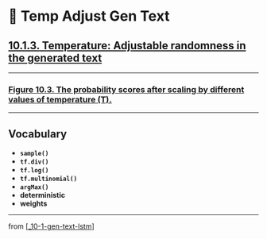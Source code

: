 # 🦋 Temp Adjust Gen Text

## [**10.1.3.** Temperature: Adjustable randomness in the generated text](https://livebook.manning.com/book/deep-learning-with-javascript/chapter-10/49)

---

### [**Figure 10.3.** The probability scores after scaling by different values of temperature (T).](https://livebook.manning.com/book/deep-learning-with-javascript/chapter-10/ch10fig03)

---

## **Vocabulary**

- **`sample()`**
- **`tf.div()`**
- **`tf.log()`**
- **`tf.multinomial()`**
- **`argMax()`**
- **deterministic**
- **weights**

---

from [[_10-1-gen-text-lstm]]

[//begin]: # "Autogenerated link references for markdown compatibility"
[_10-1-gen-text-lstm]: _10-1-gen-text-lstm.md "🦋 Gen Text LSTM"
[//end]: # "Autogenerated link references"
